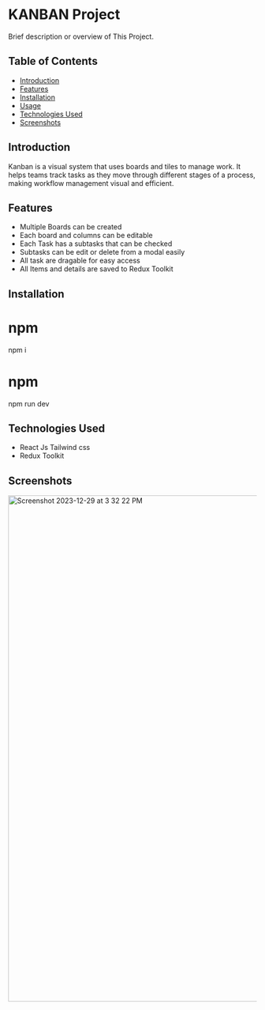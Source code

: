 

# KANBAN Project

Brief description or overview of This Project.

## Table of Contents

- [Introduction](#introduction)
- [Features](#features)
- [Installation](#installation)
- [Usage](#usage)
- [Technologies Used](#technologies-used)
- [Screenshots](#Screenshots)

## Introduction


Kanban is a visual system that uses boards and tiles to manage work. It helps teams track tasks as they move through different stages of a process, making workflow management visual and efficient.


## Features

- Multiple Boards can be created
- Each board and columns can be editable
- Each Task has a subtasks that can be checked 
- Subtasks can be edit or delete from a modal easily
- All task are dragable for easy access
- All Items and details are saved to Redux Toolkit

## Installation

# npm
npm i

# npm
npm run dev


## Technologies Used

- React Js Tailwind css
- Redux Toolkit

## Screenshots

<img width="1024" alt="Screenshot 2023-12-29 at 3 32 22 PM" src="https://github.com/tanvirshajahan/React_Kanban/assets/21345879/62b14558-5077-463e-97cc-8c53c161e1d9">
